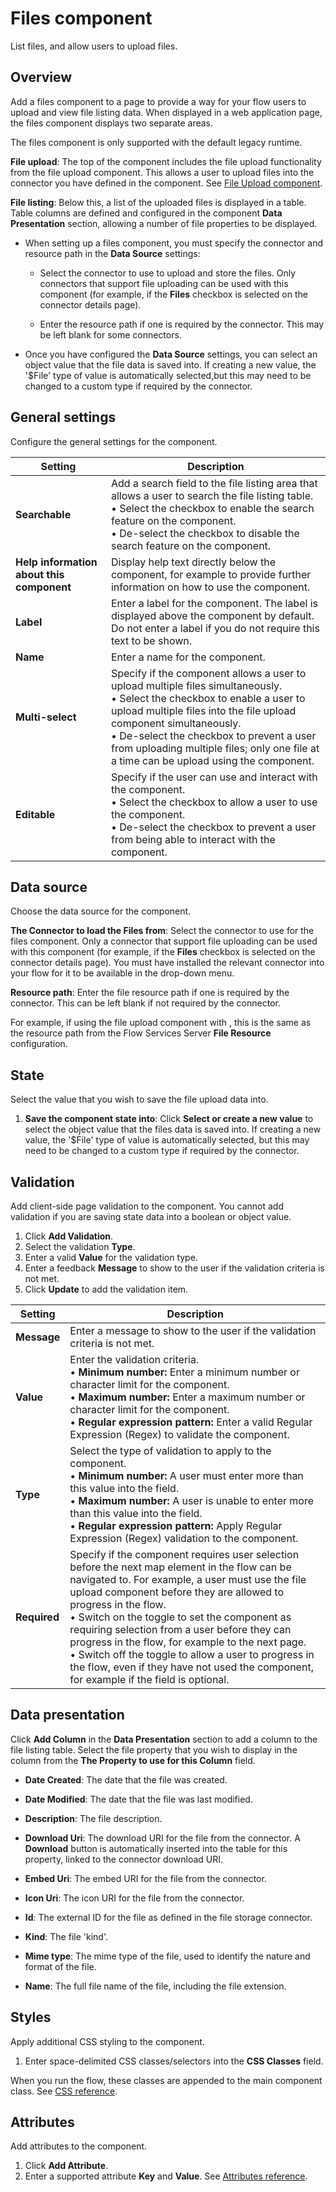 # Files component

<head>
  <meta name="guidename" content="Flow"/>
  <meta name="context" content="GUID-78d1140b-67ad-4561-bce7-e14086cc2122"/>
</head>


List files, and allow users to upload files.

## Overview

Add a files component to a page to provide a way for your flow users to upload and view file listing data. When displayed in a web application page, the files component displays two separate areas.

The files component is only supported with the default legacy runtime.

**File upload**: The top of the component includes the file upload functionality from the file upload component. This allows a user to upload files into the connector you have defined in the component. See [File Upload component](/docs/Atomsphere/Flow/topics/flo-pages-components-fileupload_edb868aa-5a66-4cbf-9019-42e1df0ed027.md).

**File listing**: Below this, a list of the uploaded files is displayed in a table. Table columns are defined and configured in the component **Data Presentation** section, allowing a number of file properties to be displayed.

-   When setting up a files component, you must specify the connector and resource path in the **Data Source** settings:

    -   Select the connector to use to upload and store the files. Only connectors that support file uploading can be used with this component \(for example, if the **Files** checkbox is selected on the connector details page\).

    -   Enter the resource path if one is required by the connector. This may be left blank for some connectors.

-   Once you have configured the **Data Source** settings, you can select an object value that the file data is saved into. If creating a new value, the '$File' type of value is automatically selected,but this may need to be changed to a custom type if required by the connector.


## General settings

Configure the general settings for the component.

| Setting                              | Description                                                                                     |
|--------------------------------------|-------------------------------------------------------------------------------------------------|
| **Searchable**                       | Add a search field to the file listing area that allows a user to search the file listing table. <br />• Select the checkbox to enable the search feature on the component. <br />• De-select the checkbox to disable the search feature on the component. |
| **Help information about this component** | Display help text directly below the component, for example to provide further information on how to use the component. |
| **Label**                            | Enter a label for the component. The label is displayed above the component by default. Do not enter a label if you do not require this text to be shown. |
| **Name**                             | Enter a name for the component.                                                                 |
| **Multi-select**                     | Specify if the component allows a user to upload multiple files simultaneously. <br />• Select the checkbox to enable a user to upload multiple files into the file upload component simultaneously. <br />• De-select the checkbox to prevent a user from uploading multiple files; only one file at a time can be upload using the component. |
| **Editable**                         | Specify if the user can use and interact with the component. <br />• Select the checkbox to allow a user to use the component. <br />• De-select the checkbox to prevent a user from being able to interact with the component. |

## Data source

Choose the data source for the component.

**The Connector to load the Files from**: Select the connector to use for the files component. Only a connector that support file uploading can be used with this component \(for example, if the **Files** checkbox is selected on the connector details page\). You must have installed the relevant connector into your flow for it to be available in the drop-down menu.

**Resource path**: Enter the file resource path if one is required by the connector. This can be left blank if not required by the connector.

For example, if using the file upload component with , this is the same as the resource path from the Flow Services Server **File Resource** configuration.

## State

Select the value that you wish to save the file upload data into.

1.  **Save the component state into**: Click **Select or create a new value** to select the object value that the files data is saved into. If creating a new value, the '$File' type of value is automatically selected, but this may need to be changed to a custom type if required by the connector.

## Validation

Add client-side page validation to the component. You cannot add validation if you are saving state data into a boolean or object value.

1.  Click **Add Validation**.
2.  Select the validation **Type**.
3.  Enter a valid **Value** for the validation type.
4.  Enter a feedback **Message** to show to the user if the validation criteria is not met.
5.  Click **Update** to add the validation item.

| Setting   | Description                                                                                           |
|-----------|-------------------------------------------------------------------------------------------------------|
| **Message** | Enter a message to show to the user if the validation criteria is not met.                           |
| **Value**    | Enter the validation criteria. <br />• **Minimum number:** Enter a minimum number or character limit for the component. <br />• **Maximum number:** Enter a maximum number or character limit for the component. <br />• **Regular expression pattern:** Enter a valid Regular Expression (Regex) to validate the component. |
| **Type**    | Select the type of validation to apply to the component. <br />• **Minimum number:** A user must enter more than this value into the field. <br />• **Maximum number:** A user is unable to enter more than this value into the field. <br />• **Regular expression pattern:** Apply Regular Expression (Regex) validation to the component. |
| **Required** | Specify if the component requires user selection before the next map element in the flow can be navigated to. For example, a user must use the file upload component before they are allowed to progress in the flow. <br />• Switch on the toggle to set the component as requiring selection from a user before they can progress in the flow, for example to the next page. <br />• Switch off the toggle to allow a user to progress in the flow, even if they have not used the component, for example if the field is optional. |


## Data presentation

Click **Add Column** in the **Data Presentation** section to add a column to the file listing table. Select the file property that you wish to display in the column from the **The Property to use for this Column** field.

-   **Date Created**: The date that the file was created.

-   **Date Modified**: The date that the file was last modified.

-   **Description**: The file description.

-   **Download Uri**: The download URI for the file from the connector. A **Download** button is automatically inserted into the table for this property, linked to the connector download URI.

-   **Embed Uri**: The embed URI for the file from the connector.

-   **Icon Uri**: The icon URI for the file from the connector.

-   **Id**: The external ID for the file as defined in the file storage connector.
-   **Kind**: The file 'kind'.

-   **Mime type**: The mime type of the file, used to identify the nature and format of the file.

-   **Name**: The full file name of the file, including the file extension.


## Styles

Apply additional CSS styling to the component.

1.  Enter space-delimited CSS classes/selectors into the **CSS Classes** field.

When you run the flow, these classes are appended to the main component class. See [CSS reference](/docs/Atomsphere/Flow/topics/r-flo-CSS_Reference_d32122b8-0f11-47be-91c6-6986575f933e.md).

## Attributes

Add attributes to the component.

1.  Click **Add Attribute**.
2.  Enter a supported attribute **Key** and **Value**. See [Attributes reference](/docs/Atomsphere/Flow/topics/r-flo-Attributes_Reference_4f153424-8c52-4e24-b289-2d961f0b9830.mdr-flo-Attributes_Reference_4f153424-8c52-4e24-b289-2d961f0b9830.md).